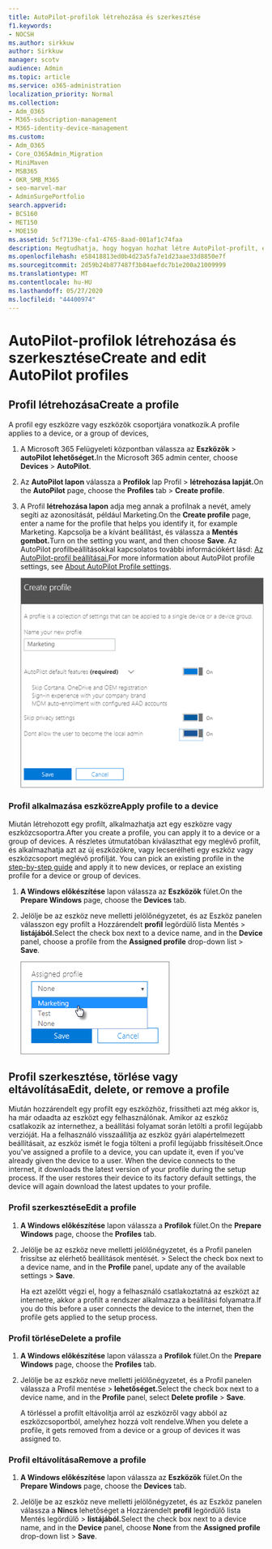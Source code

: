 ```yaml
---
title: AutoPilot-profilok létrehozása és szerkesztése
f1.keywords:
- NOCSH
ms.author: sirkkuw
author: Sirkkuw
manager: scotv
audience: Admin
ms.topic: article
ms.service: o365-administration
localization_priority: Normal
ms.collection:
- Adm_O365
- M365-subscription-management
- M365-identity-device-management
ms.custom:
- Adm_O365
- Core_O365Admin_Migration
- MiniMaven
- MSB365
- OKR_SMB_M365
- seo-marvel-mar
- AdminSurgePortfolio
search.appverid:
- BCS160
- MET150
- MOE150
ms.assetid: 5cf7139e-cfa1-4765-8aad-001af1c74faa
description: Megtudhatja, hogy hogyan hozhat létre AutoPilot-profilt, és alkalmazhatja azt egy eszközre, valamint szerkesztheti vagy törölheti a profilokat, illetve távolíthat el egy profilt az eszközről.
ms.openlocfilehash: e58418813ed0b4d23a5fa7e1d23aae33d8850e7f
ms.sourcegitcommit: 2d59b24b877487f3b84aefdc7b1e200a21009999
ms.translationtype: MT
ms.contentlocale: hu-HU
ms.lasthandoff: 05/27/2020
ms.locfileid: "44400974"
---
```

# <a name="create-and-edit-autopilot-profiles"></a><span data-ttu-id="fdfb9-103">AutoPilot-profilok létrehozása és szerkesztése</span><span class="sxs-lookup"><span data-stu-id="fdfb9-103">Create and edit AutoPilot profiles</span></span>

## <a name="create-a-profile"></a><span data-ttu-id="fdfb9-104">Profil létrehozása</span><span class="sxs-lookup"><span data-stu-id="fdfb9-104">Create a profile</span></span>

<span data-ttu-id="fdfb9-105">A profil egy eszközre vagy eszközök csoportjára vonatkozik.</span><span class="sxs-lookup"><span data-stu-id="fdfb9-105">A profile applies to a device, or a group of devices,</span></span>
  
1. <span data-ttu-id="fdfb9-106">A Microsoft 365 Felügyeleti központban válassza az **Eszközök** \> **autoPilot lehetőséget.**</span><span class="sxs-lookup"><span data-stu-id="fdfb9-106">In the Microsoft 365 admin center, choose **Devices** \> **AutoPilot**.</span></span>
  
2. <span data-ttu-id="fdfb9-107">Az **AutoPilot lapon** válassza a **Profilok** lap Profil \> **létrehozása lapját.**</span><span class="sxs-lookup"><span data-stu-id="fdfb9-107">On the **AutoPilot** page, choose the **Profiles** tab \> **Create profile**.</span></span>
    
3. <span data-ttu-id="fdfb9-108">A Profil **létrehozása lapon** adja meg annak a profilnak a nevét, amely segíti az azonosítását, például Marketing.</span><span class="sxs-lookup"><span data-stu-id="fdfb9-108">On the **Create profile** page, enter a name for the profile that helps you identify it, for example Marketing.</span></span> <span data-ttu-id="fdfb9-109">Kapcsolja be a kívánt beállítást, és válassza a **Mentés gombot.**</span><span class="sxs-lookup"><span data-stu-id="fdfb9-109">Turn on the setting you want, and then choose **Save**.</span></span> <span data-ttu-id="fdfb9-110">Az AutoPilot profilbeállításokkal kapcsolatos további információkért lásd: [Az AutoPilot-profil beállításai.](autopilot-profile-settings.md)</span><span class="sxs-lookup"><span data-stu-id="fdfb9-110">For more information about AutoPilot profile settings, see [About AutoPilot Profile settings](autopilot-profile-settings.md).</span></span>
    
    ![Enter name and turn on settings in the Create profile panel.](../media/63b5a00d-6a5d-48d0-9557-e7531e80702a.png)
  
### <a name="apply-profile-to-a-device"></a><span data-ttu-id="fdfb9-112">Profil alkalmazása eszközre</span><span class="sxs-lookup"><span data-stu-id="fdfb9-112">Apply profile to a device</span></span>

<span data-ttu-id="fdfb9-113">Miután létrehozott egy profilt, alkalmazhatja azt egy eszközre vagy eszközcsoportra.</span><span class="sxs-lookup"><span data-stu-id="fdfb9-113">After you create a profile, you can apply it to a device or a group of devices.</span></span> <span data-ttu-id="fdfb9-114">A részletes útmutatóban kiválaszthat egy meglévő profilt, és alkalmazhatja azt az új eszközökre, vagy lecserélheti egy eszköz vagy eszközcsoport meglévő profilját. [](add-autopilot-devices-and-profile.md)</span><span class="sxs-lookup"><span data-stu-id="fdfb9-114">You can pick an existing profile in the [step-by-step guide](add-autopilot-devices-and-profile.md) and apply it to new devices, or replace an existing profile for a device or group of devices.</span></span> 
  
1. <span data-ttu-id="fdfb9-115">**A Windows előkészítése** lapon válassza az **Eszközök** fület.</span><span class="sxs-lookup"><span data-stu-id="fdfb9-115">On the **Prepare Windows** page, choose the **Devices** tab.</span></span> 
    
2. <span data-ttu-id="fdfb9-116">Jelölje be az eszköz neve melletti jelölőnégyzetet, és az Eszköz panelen válasszon egy profilt a Hozzárendelt **profil** legördülő lista Mentés  \> **listájából.**</span><span class="sxs-lookup"><span data-stu-id="fdfb9-116">Select the check box next to a device name, and in the **Device** panel, choose a profile from the **Assigned profile** drop-down list \> **Save**.</span></span>
    
    ![In the Device panel, select an Assigned profile to apply it.](../media/ed0ce33f-9241-4403-a5de-2dddffdc6fb9.png)
  
## <a name="edit-delete-or-remove-a-profile"></a><span data-ttu-id="fdfb9-118">Profil szerkesztése, törlése vagy eltávolítása</span><span class="sxs-lookup"><span data-stu-id="fdfb9-118">Edit, delete, or remove a profile</span></span>

<span data-ttu-id="fdfb9-p103">Miután hozzárendelt egy profilt egy eszközhöz, frissítheti azt még akkor is, ha már odaadta az eszközt egy felhasználónak. Amikor az eszköz csatlakozik az internethez, a beállítási folyamat során letölti a profil legújabb verzióját. Ha a felhasználó visszaállítja az eszköz gyári alapértelmezett beállításait, az eszköz ismét le fogja tölteni a profil legújabb frissítéseit.</span><span class="sxs-lookup"><span data-stu-id="fdfb9-p103">Once you've assigned a profile to a device, you can update it, even if you've already given the device to a user. When the device connects to the internet, it downloads the latest version of your profile during the setup process. If the user restores their device to its factory default settings, the device will again download the latest updates to your profile.</span></span> 
  
### <a name="edit-a-profile"></a><span data-ttu-id="fdfb9-122">Profil szerkesztése</span><span class="sxs-lookup"><span data-stu-id="fdfb9-122">Edit a profile</span></span>

1. <span data-ttu-id="fdfb9-123">**A Windows előkészítése** lapon válassza a **Profilok** fület.</span><span class="sxs-lookup"><span data-stu-id="fdfb9-123">On the **Prepare Windows** page, choose the **Profiles** tab.</span></span> 
    
2. <span data-ttu-id="fdfb9-124">Jelölje be az eszköz neve melletti jelölőnégyzetet, és a Profil panelen frissítse az elérhető beállítások  mentését. \> </span><span class="sxs-lookup"><span data-stu-id="fdfb9-124">Select the check box next to a device name, and in the **Profile** panel, update any of the available settings \> **Save**.</span></span>
    
    <span data-ttu-id="fdfb9-125">Ha ezt azelőtt végzi el, hogy a felhasználó csatlakoztatná az eszközt az internetre, akkor a profilt a rendszer alkalmazza a beállítási folyamatra.</span><span class="sxs-lookup"><span data-stu-id="fdfb9-125">If you do this before a user connects the device to the internet, then the profile gets applied to the setup process.</span></span>
    
### <a name="delete-a-profile"></a><span data-ttu-id="fdfb9-126">Profil törlése</span><span class="sxs-lookup"><span data-stu-id="fdfb9-126">Delete a profile</span></span>

1. <span data-ttu-id="fdfb9-127">**A Windows előkészítése** lapon válassza a **Profilok** fület.</span><span class="sxs-lookup"><span data-stu-id="fdfb9-127">On the **Prepare Windows** page, choose the **Profiles** tab.</span></span> 
    
2. <span data-ttu-id="fdfb9-128">Jelölje be az eszköz neve melletti jelölőnégyzetet, és a Profil panelen válassza a Profil mentése   \> **lehetőséget.**</span><span class="sxs-lookup"><span data-stu-id="fdfb9-128">Select the check box next to a device name, and in the **Profile** panel, select **Delete profile** \> **Save**.</span></span>
    
    <span data-ttu-id="fdfb9-129">A törléssel a profilt eltávolítja arról az eszközről vagy abból az eszközcsoportból, amelyhez hozzá volt rendelve.</span><span class="sxs-lookup"><span data-stu-id="fdfb9-129">When you delete a profile, it gets removed from a device or a group of devices it was assigned to.</span></span>
    
### <a name="remove-a-profile"></a><span data-ttu-id="fdfb9-130">Profil eltávolítása</span><span class="sxs-lookup"><span data-stu-id="fdfb9-130">Remove a profile</span></span>

1. <span data-ttu-id="fdfb9-131">**A Windows előkészítése** lapon válassza az **Eszközök** fület.</span><span class="sxs-lookup"><span data-stu-id="fdfb9-131">On the **Prepare Windows** page, choose the **Devices** tab.</span></span> 
    
2. <span data-ttu-id="fdfb9-132">Jelölje be az eszköz neve melletti jelölőnégyzetet, és az Eszköz panelen válassza a **Nincs** lehetőséget a Hozzárendelt **profil** legördülő lista Mentés legördülő  \> **listájából.**</span><span class="sxs-lookup"><span data-stu-id="fdfb9-132">Select the check box next to a device name, and in the **Device** panel, choose **None** from the **Assigned profile** drop-down list \> **Save**.</span></span>
    
